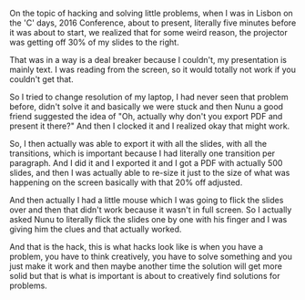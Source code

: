 On the topic of hacking and solving little problems, when I was in Lisbon on the 'C' days, 2016 Conference, about to present, literally five minutes before it was about to start, we realized that for some weird reason, the projector was getting off 30% of my slides to the right.

That was in a way is a deal breaker because I couldn't, my presentation is mainly text. I was reading from the screen, so it would totally not work if you couldn't get that.

So I tried to change resolution of my laptop, I had never seen that problem before, didn't solve it and basically we were stuck and then Nunu a good friend suggested the idea of "Oh, actually why don't you export PDF and present it there?" And then I clocked it and I realized okay that might work.

So, I then actually was able to export it with all the slides, with all the transitions, which is important because I had literally one transition per paragraph. And I did it and I exported it and I got a PDF with actually 500 slides, and then I was actually able to re-size  it just to the size of what was happening on the screen basically with that 20% off adjusted.

And then actually I had a little mouse which I was going to flick the slides over and then that didn't work because it wasn't in full screen. So I actually asked Nunu to literally flick the slides one by one with his finger and I was giving him the clues and that actually worked.

And that is the hack, this is what hacks look like is when you have a problem, you have to think creatively, you have to solve something and you just make it work and then maybe another time the solution will get more solid but that is what is important is about to creatively find solutions for problems.
